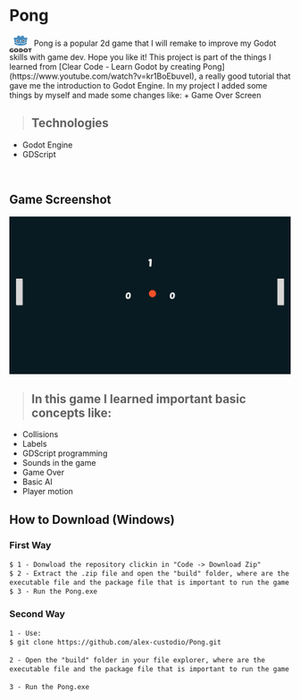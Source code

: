 # Pong
<img align="center" height="30" width="40" src="https://raw.githubusercontent.com/devicons/devicon/master/icons/godot/godot-original-wordmark.svg" >
Pong is a popular 2d game that I will remake to improve my Godot skills with game dev. Hope you like it!
This project is part of the things I learned from  [Clear Code - Learn Godot by creating Pong](https://www.youtube.com/watch?v=kr1BoEbuveI), a really good tutorial that gave me the introduction to Godot Engine. In my project I added some things by myself and made some changes like:
+ Game Over Screen

>## Technologies
+ Godot Engine
+ GDScript

<br>

## Game Screenshot 
<img src="screenshot/image.png">

>## In this game I learned important basic concepts like:
+ Collisions
+ Labels
+ GDScript programming
+ Sounds in the game
+ Game Over
+ Basic AI
+ Player motion 

## How to Download (Windows)
### First Way
```
$ 1 - Donwload the repository clickin in "Code -> Download Zip"
$ 2 - Extract the .zip file and open the "build" folder, where are the executable file and the package file that is important to run the game
$ 3 - Run the Pong.exe
```
### Second Way

``` 
1 - Use:
$ git clone https://github.com/alex-custodio/Pong.git

2 - Open the "build" folder in your file explorer, where are the executable file and the package file that is important to run the game

3 - Run the Pong.exe
```


